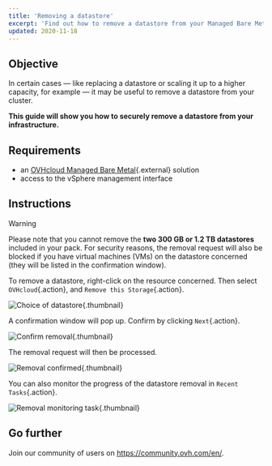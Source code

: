 ```yaml
---
title: 'Removing a datastore'
excerpt: 'Find out how to remove a datastore from your Managed Bare Metal'
updated: 2020-11-18
---
```


## Objective

In certain cases — like replacing a datastore or scaling it up to a higher capacity, for example — it may be useful to remove a datastore from your cluster.

**This guide will show you how to securely remove a datastore from your infrastructure.**

## Requirements

* an [OVHcloud Managed Bare Metal](https://www.ovhcloud.com/en-ca/managed-bare-metal/){.external} solution
* access to the vSphere management interface

## Instructions

> [!warning]
>
> Please note that you cannot remove the  **two 300 GB or 1.2 TB datastores** included in your pack. For security reasons, the removal request will also be blocked if you have virtual machines (VMs) on the datastore concerned (they will be listed in the confirmation window).
> 

To remove a datastore, right-click on the resource concerned. Then select `OVHcloud`{.action}, and `Remove this Storage`{.action}.

![Choice of datastore](removedatastore01.png){.thumbnail}

A confirmation window will pop up. Confirm by clicking `Next`{.action}.

![Confirm removal](removedatastore02.png){.thumbnail}

The removal request will then be processed.

![Removal confirmed](removedatastore03.png){.thumbnail}

You can also monitor the progress of the datastore removal in `Recent Tasks`{.action}.

![Removal monitoring task](removedatastore04.png){.thumbnail}

## Go further

Join our community of users on <https://community.ovh.com/en/>.
